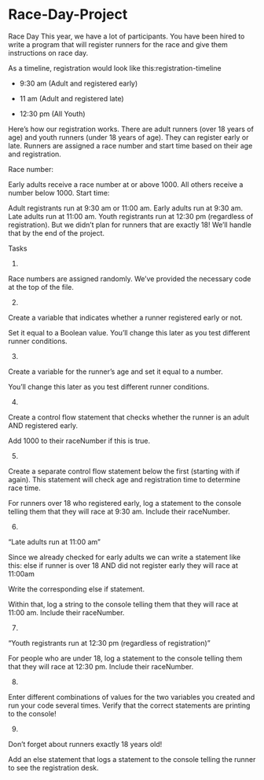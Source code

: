 # Race-Day-Project

Race Day
This year, we have a lot of participants. You have been hired to write a program that will register runners for the race and give them instructions on race day.

As a timeline, registration would look like this:registration-timeline

- 9:30 am (Adult and registered early)

- 11 am (Adult and registered late)

- 12:30 pm (All Youth)

Here’s how our registration works. There are adult runners (over 18 years of age) and youth runners (under 18 years of age). They can register early or late. Runners are assigned a race number and start time based on their age and registration.

Race number:

Early adults receive a race number at or above 1000.
All others receive a number below 1000.
Start time:

Adult registrants run at 9:30 am or 11:00 am.
Early adults run at 9:30 am.
Late adults run at 11:00 am.
Youth registrants run at 12:30 pm (regardless of registration).
But we didn’t plan for runners that are exactly 18! We’ll handle that by the end of the project.


Tasks

1.
Race numbers are assigned randomly. We’ve provided the necessary code at the top of the file.

2.
Create a variable that indicates whether a runner registered early or not.

Set it equal to a Boolean value. You’ll change this later as you test different runner conditions.

3.
Create a variable for the runner’s age and set it equal to a number.

You’ll change this later as you test different runner conditions.

4.
Create a control flow statement that checks whether the runner is an adult AND registered early.

Add 1000 to their raceNumber if this is true.

5.
Create a separate control flow statement below the first (starting with if again). This statement will check age and registration time to determine race time.

For runners over 18 who registered early, log a statement to the console telling them that they will race at 9:30 am. Include their raceNumber.

6.
“Late adults run at 11:00 am”

Since we already checked for early adults we can write a statement like this: else if runner is over 18 AND did not register early they will race at 11:00am

Write the corresponding else if statement.

Within that, log a string to the console telling them that they will race at 11:00 am. Include their raceNumber.

7.
“Youth registrants run at 12:30 pm (regardless of registration)”

For people who are under 18, log a statement to the console telling them that they will race at 12:30 pm. Include their raceNumber.

8.
Enter different combinations of values for the two variables you created and run your code several times. Verify that the correct statements are printing to the console!

9.
Don’t forget about runners exactly 18 years old!

Add an else statement that logs a statement to the console telling the runner to see the registration desk.
